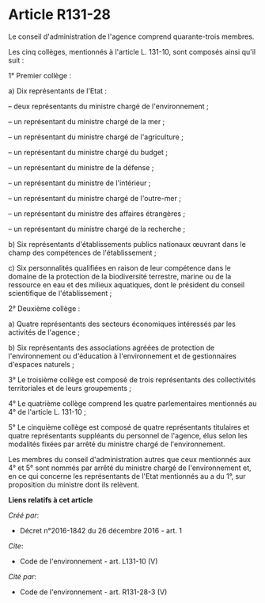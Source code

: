 # Article R131-28

Le conseil d'administration de l'agence comprend quarante-trois membres.

Les cinq collèges, mentionnés à l'article L. 131-10, sont composés ainsi qu'il suit :

1° Premier collège :

a) Dix représentants de l'Etat :

– deux représentants du ministre chargé de l'environnement ;

– un représentant du ministre chargé de la mer ;

– un représentant du ministre chargé de l'agriculture ;

– un représentant du ministre chargé du budget ;

– un représentant du ministre de la défense ;

– un représentant du ministre de l'intérieur ;

– un représentant du ministre chargé de l'outre-mer ;

– un représentant du ministre des affaires étrangères ;

– un représentant du ministre chargé de la recherche ;

b) Six représentants d'établissements publics nationaux œuvrant dans le champ des compétences de l'établissement ;

c) Six personnalités qualifiées en raison de leur compétence dans le domaine de la protection de la biodiversité terrestre,
marine ou de la ressource en eau et des milieux aquatiques, dont le président du conseil scientifique de l'établissement ;

2° Deuxième collège :

a) Quatre représentants des secteurs économiques intéressés par les activités de l'agence ;

b) Six représentants des associations agréées de protection de l'environnement ou d'éducation à l'environnement et de
gestionnaires d'espaces naturels ;

3° Le troisième collège est composé de trois représentants des collectivités territoriales et de leurs groupements ;

4° Le quatrième collège comprend les quatre parlementaires mentionnés au 4° de l'article L. 131-10 ;

5° Le cinquième collège est composé de quatre représentants titulaires et quatre représentants suppléants du personnel de
l'agence, élus selon les modalités fixées par arrêté du ministre chargé de l'environnement.

Les membres du conseil d'administration autres que ceux mentionnés aux 4° et 5° sont nommés par arrêté du ministre chargé de
l'environnement et, en ce qui concerne les représentants de l'Etat mentionnés au a du 1°, sur proposition du ministre dont
ils relèvent.

**Liens relatifs à cet article**

_Créé par_:

  - Décret n°2016-1842 du 26 décembre 2016 - art. 1

_Cite_:

  - Code de l'environnement - art. L131-10 (V)

_Cité par_:

  - Code de l'environnement - art. R131-28-3 (V)
